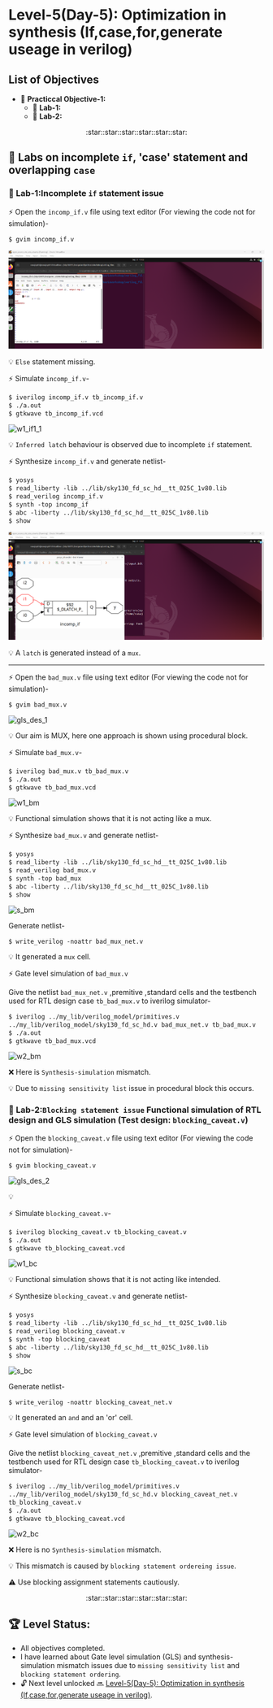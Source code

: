 # Level-5(Day-5): Optimization in synthesis (If,case,for,generate useage in verilog)

## List of Objectives

 - :dart: <b>Practiccal Objective-1:</b> []()
   - :microscope: <b>Lab-1:</b> []()
   - :microscope: <b>Lab-2:</b>[]()
     
 <div align="center">:star::star::star::star::star::star:</div> 
 
## :dart: Labs on incomplete `if`, 'case' statement and overlapping `case`
 ### :microscope: Lab-1:Incomplete `if` statement issue
   
   :zap: Open the `incomp_if.v` file using text editor (For viewing the code not for simulation)-
     
   ```
   $ gvim incomp_if.v 
   ```
   ![if_des](images/if_des.png)

   :bulb: `Else` statement missing.
   
   :zap: Simulate `incomp_if.v`-

   ```
   $ iverilog incomp_if.v tb_incomp_if.v
   $ ./a.out
   $ gtkwave tb_incomp_if.vcd

   ```

   ![w1_if1_1](images/w1_if1_1.png)

  :bulb:  `Inferred latch` behaviour is observed due to incomplete `if` statement.

   :zap: Synthesize `incomp_if.v` and generate netlist-
   
   ```
   $ yosys
   $ read_liberty -lib ../lib/sky130_fd_sc_hd__tt_025C_1v80.lib
   $ read_verilog incomp_if.v
   $ synth -top incomp_if
   $ abc -liberty ../lib/sky130_fd_sc_hd__tt_025C_1v80.lib
   $ show
   ```
   ![s_if1](images/s_if1.png)

  :bulb: A `latch` is generated instead of a `mux`.
   
  ---

  :zap: Open the `bad_mux.v` file using text editor (For viewing the code not for simulation)-
     
   ```
   $ gvim bad_mux.v 
   ```
   ![gls_des_1](images/gls_des_1.png)

   :bulb: Our aim is MUX, here one approach is shown using procedural block.
   
   :zap: Simulate `bad_mux.v`-

   ```
   $ iverilog bad_mux.v tb_bad_mux.v
   $ ./a.out
   $ gtkwave tb_bad_mux.vcd

   ```

   ![w1_bm](images/w1_bm.png)

   :bulb: Functional simulation shows that it is not acting like a mux.

   :zap: Synthesize `bad_mux.v` and generate netlist-
   
   ```
   $ yosys
   $ read_liberty -lib ../lib/sky130_fd_sc_hd__tt_025C_1v80.lib
   $ read_verilog bad_mux.v
   $ synth -top bad_mux
   $ abc -liberty ../lib/sky130_fd_sc_hd__tt_025C_1v80.lib
   $ show
   ```
   ![s_bm](images/s_bm.png)

   Generate netlist-
   
   ```
   $ write_verilog -noattr bad_mux_net.v
   ```

   :bulb: It generated a `mux` cell.

   :zap: Gate level simulation of `bad_mux.v`
   
   
 Give the netlist `bad_mux_net.v` ,premitive ,standard cells and the testbench used for RTL design case `tb_bad_mux.v` to iverilog simulator-
    
   ```
   $ iverilog ../my_lib/verilog_model/primitives.v ../my_lib/verilog_model/sky130_fd_sc_hd.v bad_mux_net.v tb_bad_mux.v
   $ ./a.out
   $ gtkwave tb_bad_mux.vcd

   ```
   ![w2_bm](images/w2_bm.png)

   :x: Here is `Synthesis-simulation` mismatch.

   :bulb: Due to `missing sensitivity list` issue in procedural block this occurs.
   
 ### :microscope: Lab-2:`Blocking statement issue` Functional simulation of RTL design and GLS simulation (Test design: `blocking_caveat.v`)
   
   :zap: Open the `blocking_caveat.v` file using text editor (For viewing the code not for simulation)-
     
   ```
   $ gvim blocking_caveat.v 
   ```
   ![gls_des_2](images/gls_des_2.png)

   :bulb:
   
   :zap: Simulate `blocking_caveat.v`-

   ```
   $ iverilog blocking_caveat.v tb_blocking_caveat.v
   $ ./a.out
   $ gtkwave tb_blocking_caveat.vcd

   ```

   ![w1_bc](images/w1_bc.png)

   :bulb: Functional simulation shows that it is not acting like intended.

   :zap: Synthesize `blocking_caveat.v` and generate netlist-
   
   ```
   $ yosys
   $ read_liberty -lib ../lib/sky130_fd_sc_hd__tt_025C_1v80.lib
   $ read_verilog blocking_caveat.v
   $ synth -top blocking_caveat
   $ abc -liberty ../lib/sky130_fd_sc_hd__tt_025C_1v80.lib
   $ show
   ```
   ![s_bc](images/s_bc.png)

   Generate netlist-
   
   ```
   $ write_verilog -noattr blocking_caveat_net.v
   ```

   :bulb: It generated an `and` and an 'or' cell.

   :zap: Gate level simulation of `blocking_caveat.v`
   
   
 Give the netlist `blocking_caveat_net.v` ,premitive ,standard cells and the testbench used for RTL design case `tb_blocking_caveat.v` to iverilog simulator-
    
   ```
   $ iverilog ../my_lib/verilog_model/primitives.v ../my_lib/verilog_model/sky130_fd_sc_hd.v blocking_caveat_net.v tb_blocking_caveat.v
   $ ./a.out
   $ gtkwave tb_blocking_caveat.vcd

   ```
   ![w2_bc](images/w2_bc.png)

   :x: Here is no `Synthesis-simulation` mismatch.
   
   :bulb: This mismatch is caused by `blocking statement ordereing issue`.

   :warning: Use blocking assignment statements cautiously.
 
   <div align="center">:star::star::star::star::star::star:</div> 
   
## :trophy: Level Status: 

- All objectives completed.
- I have learned about Gate level simulation (GLS) and synthesis-simulation mismatch issues due to `missing sensitivity list` and `blocking statement ordering`.
- 🔓 Next level unlocked 🔜 [Level-5(Day-5): Optimization in synthesis (If,case,for,generate useage in verilog)](../Level_5/readme.md).






